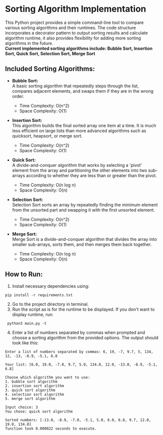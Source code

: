 # Sorting Algorithm Implementation

This Python project provides a simple command-line tool to compare various sorting algorithms and their runtimes. 
The code structure incorporates a decorator pattern to output sorting results and calculate
algorithm runtime, it also provides flexibility for adding more sorting algorithms in the future. <br>
**Current implemented sorting algorithms include: Bubble Sort, Insertion Sort, Quick Sort, Selection Sort, Merge Sort** <br>

## Included Sorting Algorithms:

* **Bubble Sort:** <br>
A basic sorting algorithm that repeatedly steps through the list, compares adjacent elements, 
and swaps them if they are in the wrong order. <br>
  * Time Complexity: O(n^2)
  * Space Complexity: O(1)


* **Insertion Sort:** <br>
This algorithm builds the final sorted array one item at a time. 
It is much less efficient on large lists than more advanced algorithms such as quicksort, 
heapsort, or merge sort.  <br>
  * Time Complexity: O(n^2)
  * Space Complexity: O(1)


* **Quick Sort:** <br>
A divide-and-conquer algorithm that works by selecting a 'pivot' element from the array and partitioning the 
other elements into two sub-arrays according to whether they are less than or greater than the pivot. <br>
  * Time Complexity: O(n log n)
  * Space Complexity: O(n)


* **Selection Sort:** <br>
Selection Sort sorts an array by repeatedly finding the minimum element from the unsorted part and 
swapping it with the first unsorted element. <br>
  * Time Complexity: O(n^2)
  * Space Complexity: O(1)


* **Merge Sort:** <br>
Merge Sort is a divide-and-conquer algorithm that divides the array into smaller sub-arrays, 
sorts them, and then merges them back together. <br>
  * Time Complexity: O(n log n)
  * Space Complexity: O(n)

## How to Run:
1. Install necessary dependencies using:
```commandline
pip install -r requirements.txt
```
2. Go to the project directory in terminal.
3. Run the script as is for the runtime to be displayed. If you don't want to display runtime, run:
```commandline
 python3 main.py -t
```
4. Enter a list of numbers separated by commas when prompted and 
choose a sorting algorithm from the provided options. The output should look like this:

```commandline
Enter a list of numbers separated by commas: 6, 19, -7, 9.7, 5, 134, 12, -13, -8.9, -5.1, 6.8

Your list: [6.0, 19.0, -7.0, 9.7, 5.0, 134.0, 12.0, -13.0, -8.9, -5.1, 6.8]

Choose which algorithm you want to use:
1. bubble sort algorithm
2. insertion sort algorithm
3. quick sort algorithm
4. selection sort algorithm
5. merge sort algorithm

Input choice: 3
You chose: quick sort algorithm

Sorted numbers: [-13.0, -8.9, -7.0, -5.1, 5.0, 6.0, 6.8, 9.7, 12.0, 19.0, 134.0]
function took 0.000022 seconds to execute.
```
